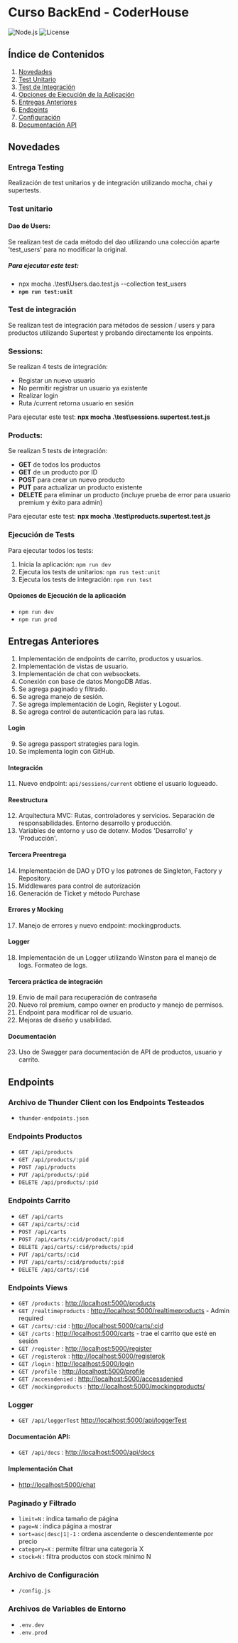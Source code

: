 # Curso BackEnd - CoderHouse

![Node.js](https://img.shields.io/badge/node-%3E%3D16.x-brightgreen)
![License](https://img.shields.io/badge/license-MIT-blue)

## Índice de Contenidos

1. [Novedades](#novedades)
2. [Test Unitario](#test-unitario)
3. [Test de Integración](#test-de-integración)
4. [Opciones de Ejecución de la Aplicación](#opciones-de-ejecución-de-la-aplicación)
5. [Entregas Anteriores](#entregas-anteriores)
6. [Endpoints](#endpoints)
7. [Configuración](#archivo-de-configuración)
8. [Documentación API](#documentación-api)

## Novedades

### Entrega Testing

Realización de test unitarios y de integración utilizando mocha, chai y supertests.

### Test unitario

#### Dao de Users:

Se realizan test de cada método del dao utilizando una colección aparte 'test_users' para no modificar la original.

##### Para ejecutar este test:

- npx mocha .\test\Users.dao.test.js --collection test_users
- **`npm run test:unit`**

### Test de integración

Se realizan test de integración para métodos de session / users y para productos utilizando Supertest y probando directamente los enpoints.

### Sessions:

Se realizan 4 tests de integración:

- Registar un nuevo usuario
- No permitir registrar un usuario ya existente
- Realizar login
- Ruta /current retorna usuario en sesión

Para ejecutar este test: **npx mocha .\test\sessions.supertest.test.js**

### Products:

Se realizan 5 tests de integración:

- **GET** de todos los productos
- **GET** de un producto por ID
- **POST** para crear un nuevo producto
- **PUT** para actualizar un producto existente
- **DELETE** para eliminar un producto (incluye prueba de error para usuario premium y éxito para admin)

Para ejecutar este test: **npx mocha .\test\products.supertest.test.js**

### Ejecución de Tests

Para ejecutar todos los tests:

1. Inicia la aplicación: `npm run dev`
2. Ejecuta los tests de unitarios: `npm run test:unit`
3. Ejecuta los tests de integración: `npm run test`

#### Opciones de Ejecución de la aplicación

- `npm run dev`
- `npm run prod`

## Entregas Anteriores

1. Implementación de endpoints de carrito, productos y usuarios.
2. Implementación de vistas de usuario.
3. Implementación de chat con websockets.
4. Conexión con base de datos MongoDB Atlas.
5. Se agrega paginado y filtrado.
6. Se agrega manejo de sesión.
7. Se agrega implementación de Login, Register y Logout.
8. Se agrega control de autenticación para las rutas.

#### Login

9. Se agrega passport strategies para login.
10. Se implementa login con GitHub.

#### Integración

11. Nuevo endpoint: `api/sessions/current` obtiene el usuario logueado.

#### Reestructura

12. Arquitectura MVC: Rutas, controladores y servicios. Separación de responsabilidades. Entorno desarrollo y producción.
13. Variables de entorno y uso de dotenv. Modos 'Desarrollo' y 'Producción'.

#### Tercera Preentrega

14. Implementación de DAO y DTO y los patrones de Singleton, Factory y Repository.
15. Middlewares para control de autorización
16. Generación de Ticket y método Purchase

#### Errores y Mocking

17. Manejo de errores y nuevo endpoint: mockingproducts.

#### Logger

18. Implementación de un Logger utilizando Winston para el manejo de logs. Formateo de logs.

#### Tercera práctica de integración

19. Envío de mail para recuperación de contraseña
20. Nuevo rol premium, campo owner en producto y manejo de permisos.
21. Endpoint para modificar rol de usuario.
22. Mejoras de diseño y usabilidad.

#### Documentación

23. Uso de Swagger para documentación de API de productos, usuario y carrito.

## Endpoints

### Archivo de Thunder Client con los Endpoints Testeados

- `thunder-endpoints.json`

### Endpoints Productos

- `GET /api/products`
- `GET /api/products/:pid`
- `POST /api/products`
- `PUT /api/products/:pid`
- `DELETE /api/products/:pid`

### Endpoints Carrito

- `GET /api/carts`
- `GET /api/carts/:cid`
- `POST /api/carts`
- `POST /api/carts/:cid/product/:pid`
- `DELETE /api/carts/:cid/products/:pid`
- `PUT /api/carts/:cid`
- `PUT /api/carts/:cid/products/:pid`
- `DELETE /api/carts/:cid`

### Endpoints Views

- `GET /products` : [http://localhost:5000/products](http://localhost:5000/products)
- `GET /realtimeproducts` : [http://localhost:5000/realtimeproducts](http://localhost:5000/realtimeproducts) - Admin required
- `GET /carts/:cid` : [http://localhost:5000/carts/:cid](http://localhost:5000/carts/:cid)
- `GET /carts` : [http://localhost:5000/carts](http://localhost:5000/carts) - trae el carrito que esté en sesión
- `GET /register` : [http://localhost:5000/register](http://localhost:5000/register)
- `GET /registerok` : [http://localhost:5000/registerok](http://localhost:5000/registerok)
- `GET /login` : [http://localhost:5000/login](http://localhost:5000/login)
- `GET /profile` : [http://localhost:5000/profile](http://localhost:5000/profile)
- `GET /accessdenied` : [http://localhost:5000/accessdenied](http://localhost:5000/accessdenied)
- `GET /mockingproducts` : [http://localhost:5000/mockingproducts/](http://localhost:5000/mockingproducts/)

### Logger

- `GET /api/loggerTest` [http://localhost:5000/api/loggerTest](http://localhost:5000/api/loggerTest)

#### Documentación API:

- `GET /api/docs` : [http://localhost:5000/api/docs](http://localhost:5000/api/docs)

#### Implementación Chat

- [http://localhost:5000/chat](http://localhost:5000/chat)

### Paginado y Filtrado

- `limit=N` : indica tamaño de página
- `page=N` : indica página a mostrar
- `sort=asc|desc|1|-1` : ordena ascendente o descendentemente por precio
- `category=X` : permite filtrar una categoría X
- `stock=N` : filtra productos con stock mínimo N

### Archivo de Configuración

- `/config.js`

### Archivos de Variables de Entorno

- `.env.dev`
- `.env.prod`
